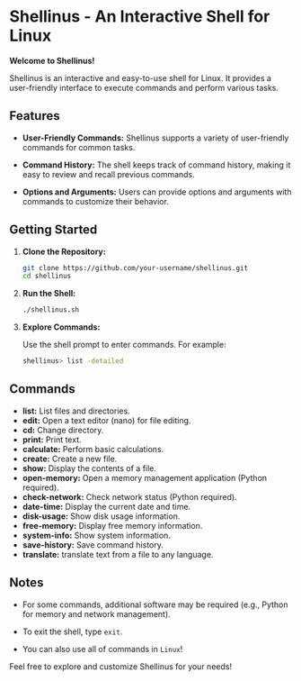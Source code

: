 # Shellinus - An Interactive Shell for Linux

**Welcome to Shellinus!**

Shellinus is an interactive and easy-to-use shell for Linux. It provides a user-friendly interface to execute commands and perform various tasks.

## Features

- **User-Friendly Commands:** Shellinus supports a variety of user-friendly commands for common tasks.

- **Command History:** The shell keeps track of command history, making it easy to review and recall previous commands.

- **Options and Arguments:** Users can provide options and arguments with commands to customize their behavior.

## Getting Started

1. **Clone the Repository:**

    ```bash
    git clone https://github.com/your-username/shellinus.git
    cd shellinus
    ```

2. **Run the Shell:**

    ```bash
    ./shellinus.sh
    ```

3. **Explore Commands:**

    Use the shell prompt to enter commands. For example:

    ```bash
    shellinus> list -detailed
    ```

## Commands

- **list:** List files and directories.
- **edit:** Open a text editor (nano) for file editing.
- **cd:** Change directory.
- **print:** Print text.
- **calculate:** Perform basic calculations.
- **create:** Create a new file.
- **show:** Display the contents of a file.
- **open-memory:** Open a memory management application (Python required).
- **check-network:** Check network status (Python required).
- **date-time:** Display the current date and time.
- **disk-usage:** Show disk usage information.
- **free-memory:** Display free memory information.
- **system-info:** Show system information.
- **save-history:** Save command history.
- **translate:** translate text from a file to any language.

## Notes

- For some commands, additional software may be required (e.g., Python for memory and network management).

- To exit the shell, type `exit`.

- You can also use all of commands in `Linux`!

Feel free to explore and customize Shellinus for your needs!
